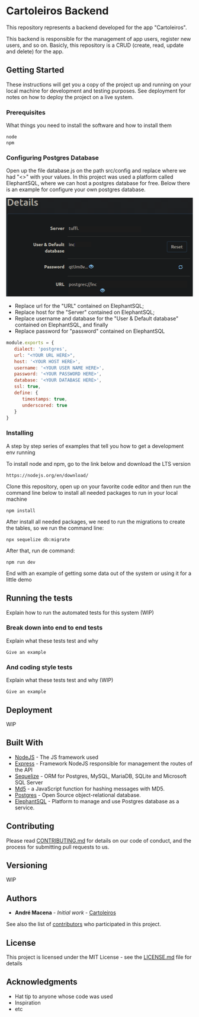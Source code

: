 # Cartoleiros Backend
 This repository represents a backend developed for the app "Cartoleiros".

This backend is responsible for the management of app users, register new users, and so on. Basicly, this repository is a CRUD (create, read, update and delete) for the app.

## Getting Started

These instructions will get you a copy of the project up and running on your local machine for development and testing purposes. See deployment for notes on how to deploy the project on a live system.

### Prerequisites

What things you need to install the software and how to install them

```
node
npm 
```
### Configuring Postgres Database

Open up the file database.js on the path src/config and replace where we had "<>" with your values. In this project was used a platform called ElephantSQL, where we can host a postgres database for free. Below there is an example for configure your own postgres database.

<p align="center">
  <img src="src/images/postgres.png"/>
</p>

* Replace url for the "URL" contained on ElephantSQL;
* Replace host for the "Server" contained on ElephantSQL;
* Replace username and database for the "User & Default database" contained on ElephantSQL, and finally
* Replace password for "password" contained on ElephantSQL
``` Javascript
module.exports = {
   dialect: 'postgres',
   url: "<YOUR URL HERE>",
   host: '<YOUR HOST HERE>',
   username: '<YOUR USER NAME HERE>',
   password: '<YOUR PASSWORD HERE>',
   database: '<YOUR DATABASE HERE>',
   ssl: true,
   define: {
      timestamps: true,
      underscored: true
   }
}
```

### Installing

A step by step series of examples that tell you how to get a development env running

To install node and npm, go to the link below and download the LTS version

``` 
https://nodejs.org/en/download/
```

Clone this repository, open up on your favorite code editor and then run the command line below to install all needed packages to run in your local machine

``` 
npm install
```
After install all needed packages, we need to run the migrations to create the tables, so we run the command line:
```
npx sequelize db:migrate
```
After that, run de command:

```
npm run dev
```

End with an example of getting some data out of the system or using it for a little demo

## Running the tests

Explain how to run the automated tests for this system (WIP)

### Break down into end to end tests

Explain what these tests test and why

```
Give an example
```

### And coding style tests

Explain what these tests test and why (WIP)

```
Give an example
```

## Deployment

WIP

## Built With

* [NodeJS](https://nodejs.org/en/) - The JS framework used
* [Express](https://expressjs.com/en/4x/api.html) - Framework NodeJS responsible for management the routes of the API
* [Sequelize](https://sequelize.org/v5/) - ORM for Postgres, MySQL, MariaDB, SQLite and Microsoft SQL Server
* [Md5](https://www.npmjs.com/package/md5) - a JavaScript function for hashing messages with MD5.
* [Postgres](https://www.postgresql.org/) - Open Source object-relational database.
* [ElephantSQL](https://www.elephantsql.com/) - Platform to manage and use Postgres database as a service.

## Contributing

Please read [CONTRIBUTING.md]() for details on our code of conduct, and the process for submitting pull requests to us.

## Versioning

WIP

## Authors

* **André Macena** - *Initial work* - [Cartoleiros](https://github.com/andrmacena/cartoleiros-backend)

See also the list of [contributors](https://github.com/andrmacena/cartoleiros-backend/graphs/contributors) who participated in this project.

## License

This project is licensed under the MIT License - see the [LICENSE.md](LICENSE.md) file for details

## Acknowledgments

* Hat tip to anyone whose code was used
* Inspiration
* etc
